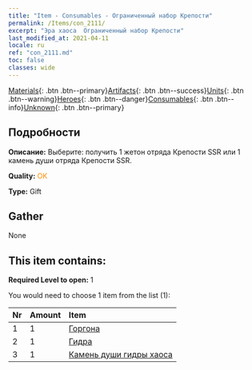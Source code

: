```yaml
---
title: "Item - Consumables - Ограниченный набор Крепости"
permalink: /Items/con_2111/
excerpt: "Эра хаоса  Ограниченный набор Крепости"
last_modified_at: 2021-04-11
locale: ru
ref: "con_2111.md"
toc: false
classes: wide
---
```

 [Materials](/ru/Items/){: .btn .btn--primary}[Artifacts](/ru/Items/Artifacts/){: .btn .btn--success}[Units](/ru/Items/Units/){: .btn .btn--warning}[Heroes](/ru/Items/Heroes/){: .btn .btn--danger}[Consumables](/ru/Items/Consumables/){: .btn .btn--info}[Unknown](/ru/Items/Unknown/){: .btn .btn--primary}

## Подробности
 **Описание:** Выберите: получить 1 жетон отряда Крепости SSR или 1 камень души отряда Крепости SSR.

 **Quality:** <span style="color: #FF8C00">OK</span>

 **Type:** Gift

## Gather

  None

## This item contains:

 **Required Level to open:** 1

 You would need to choose 1 item from the list (1):

  | Nr | Amount |     Item    |
  |:---|:-------|:------------|
  | 1 | 1 | [Горгона](/ru/Items/unt_257/) | 
  | 2 | 1 | [Гидра](/ru/Items/unt_259/) | 
  | 3 | 1 | [Камень души гидры хаоса](/ru/Items/unt_341/) | 
